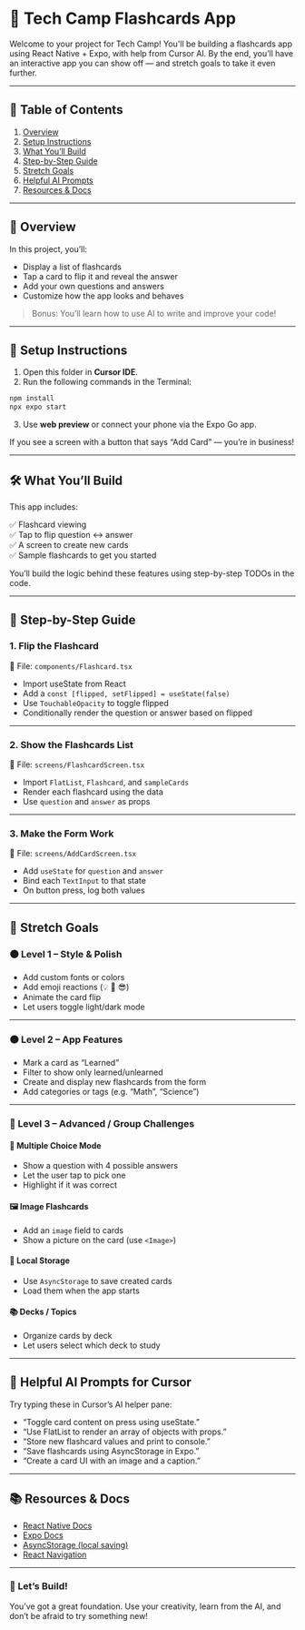 # 🧠 Tech Camp Flashcards App

Welcome to your project for Tech Camp! You'll be building a flashcards app using React Native + Expo, with help from Cursor AI. By the end, you’ll have an interactive app you can show off — and stretch goals to take it even further.

---

## 📘 Table of Contents
1. [Overview](#overview)
2. [Setup Instructions](#setup-instructions)
3. [What You’ll Build](#what-youll-build)
4. [Step-by-Step Guide](#step-by-step-guide)
5. [Stretch Goals](#stretch-goals)
6. [Helpful AI Prompts](#helpful-ai-prompts)
7. [Resources & Docs](#resources--docs)

---

## 🧭 Overview

In this project, you’ll:
- Display a list of flashcards
- Tap a card to flip it and reveal the answer
- Add your own questions and answers
- Customize how the app looks and behaves

> Bonus: You’ll learn how to use AI to write and improve your code!

---

## 🧪 Setup Instructions

1. Open this folder in **Cursor IDE**.
2. Run the following commands in the Terminal:

```bash
npm install
npx expo start
```

3. Use **web preview** or connect your phone via the Expo Go app.

If you see a screen with a button that says “Add Card” — you’re in business!

---

## 🛠 What You’ll Build

This app includes:

✅ Flashcard viewing  
✅ Tap to flip question ↔ answer  
✅ A screen to create new cards  
✅ Sample flashcards to get you started

You’ll build the logic behind these features using step-by-step TODOs in the code.

---

## 🧱 Step-by-Step Guide

### 1. Flip the Flashcard  
📍 File: `components/Flashcard.tsx`

- Import useState from React
- Add a `const [flipped, setFlipped] = useState(false)`
- Use `TouchableOpacity` to toggle flipped
- Conditionally render the question or answer based on flipped

---

### 2. Show the Flashcards List  
📍 File: `screens/FlashcardScreen.tsx`

-  Import `FlatList`, `Flashcard`, and `sampleCards`
-  Render each flashcard using the data
-  Use `question` and `answer` as props

---

### 3. Make the Form Work  
📍 File: `screens/AddCardScreen.tsx`

-  Add `useState` for `question` and `answer`
-  Bind each `TextInput` to that state
-  On button press, log both values

---

## 🌟 Stretch Goals

### 🟤 Level 1 – Style & Polish
-  Add custom fonts or colors
-  Add emoji reactions (💡 🤯 😎)
-  Animate the card flip
-  Let users toggle light/dark mode

---

### 🟠 Level 2 – App Features
-  Mark a card as “Learned”
-  Filter to show only learned/unlearned
-  Create and display new flashcards from the form
-  Add categories or tags (e.g. “Math”, “Science”)

---

### 🔵 Level 3 – Advanced / Group Challenges

#### 🧩 Multiple Choice Mode
- Show a question with 4 possible answers
- Let the user tap to pick one
- Highlight if it was correct

#### 🖼 Image Flashcards
- Add an `image` field to cards
- Show a picture on the card (use `<Image>`)

#### 💾 Local Storage
- Use `AsyncStorage` to save created cards
- Load them when the app starts

#### 📚 Decks / Topics
- Organize cards by deck
- Let users select which deck to study

---

## 🤖 Helpful AI Prompts for Cursor

Try typing these in Cursor’s AI helper pane:

- “Toggle card content on press using useState.”
- “Use FlatList to render an array of objects with props.”
- “Store new flashcard values and print to console.”
- “Save flashcards using AsyncStorage in Expo.”
- “Create a card UI with an image and a caption.”

---

## 📚 Resources & Docs

- [React Native Docs](https://reactnative.dev/docs/getting-started)
- [Expo Docs](https://docs.expo.dev/)
- [AsyncStorage (local saving)](https://docs.expo.dev/versions/latest/sdk/async-storage/)
- [React Navigation](https://reactnavigation.org/)

---

### 🚀 Let’s Build!
You’ve got a great foundation. Use your creativity, learn from the AI, and don’t be afraid to try something new!
